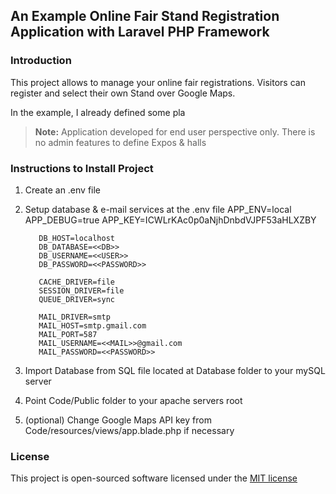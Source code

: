 ## An Example Online Fair Stand Registration Application with Laravel PHP Framework

### Introduction

This project allows to manage your online fair registrations. Visitors can register and select their own Stand over Google Maps. 

In the example, I already defined some pla

> **Note:** Application developed for end user perspective only. There is no admin features to define Expos & halls


### Instructions to Install Project

1. Create an .env file
2. Setup database & e-mail services at the .env file
          APP_ENV=local
          APP_DEBUG=true
          APP_KEY=ICWLrKAc0p0aNjhDnbdVJPF53aHLXZBY

          DB_HOST=localhost
          DB_DATABASE=<<DB>>
          DB_USERNAME=<<USER>>
          DB_PASSWORD=<<PASSWORD>>

          CACHE_DRIVER=file
          SESSION_DRIVER=file
          QUEUE_DRIVER=sync

          MAIL_DRIVER=smtp
          MAIL_HOST=smtp.gmail.com
          MAIL_PORT=587
          MAIL_USERNAME=<<MAIL>>@gmail.com
          MAIL_PASSWORD=<<PASSWORD>>

3. Import Database from SQL file located at Database folder to your mySQL server

4. Point Code/Public folder to your apache servers root

5. (optional) Change Google Maps API key from Code/resources/views/app.blade.php if necessary

### License

This project is open-sourced software licensed under the [MIT license](http://opensource.org/licenses/MIT)
